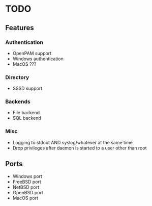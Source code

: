 # TODO

## Features

### Authentication

- OpenPAM support
- Windows authentication
- MacOS ???

### Directory

- SSSD support

### Backends

- File backend
- SQL backend

### Misc

- Logging to stdout AND syslog/whatever at the same time
- Drop privileges after daemon is started to a user other than root

## Ports

- Windows port
- FreeBSD port
- NetBSD port
- OpenBSD port
- MacOS port
